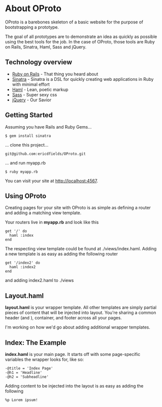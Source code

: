 About OProto
=============
OProto is a barebones skeleton of a basic website for the purpose of bootstrapping a prototype. 

The goal of all prototypes are to demonstrate an idea as quickly as possible using the best tools for the job. In the case of OProto, those tools are Ruby on Rails, Sinatra, Haml, Sass and jQuery.

Technology overview
-------------
* [Ruby on Rails](http://rubyonrails.org) - That thing you heard about
* [Sinatra](http://sinatrarb.org) - Sinatra is a DSL for quickly creating web applications in Ruby with minimal effort
* [Haml](http://haml-lang.com) - Lean, poetic markup
* [Sass](http://sass-lang.com) - Super sexy css
* [jQuery](http://jquery.com) - Our Savior

Getting Started
-------------
Assuming you have Rails and Ruby Gems…

    $ gem install sinatra

… clone this project…

    git@github.com:ericdfields/OProto.git

… and run myapp.rb

    $ ruby myapp.rb

You can visit your site at [http://localhost:4567](http://localhost:4567).

Using OProto
-------------
Creating pages for your site with OProto is as simple as defining a router and adding a matching view template.

Your routers live in **myapp.rb** and look like this

    get '/' do
      haml :index
    end
  
The respecting view template could be found at ./views/index.haml. Adding a new template is as easy as adding the following router

    get '/index2' do
      haml :index2
    end
  
and adding index2.haml to ./views

Layout.haml
-------------
**layout.haml** is your wrapper template. All other templates are simply partial pieces of content that will be injected into layout. You're sharing a common header (and <head>), container, and footer across all your pages.

I'm working on how we'd go about adding additional wrapper templates.

Index: The Example
-------------
**index.haml** is your main page. It starts off with some page-specific variables the wrapper looks for, like so:

    -@title = 'Index Page'
    -@h1 = 'Headline'
    -@h2 = 'Subheadline'

Adding content to be injected into the layout is as easy as adding the following

    %p Lorem ipsum!